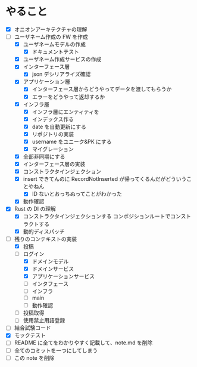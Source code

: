 # やること

- [x] オニオンアーキテクチャの理解
- [ ] ユーザネーム作成の FW を作成
  - [x] ユーザネームモデルの作成
    - [x] ドキュメントテスト
  - [x] ユーザネーム作成サービスの作成
  - [x] インターフェース層
    - [x] json デシリアライズ確認
  - [x] アプリケーション層
    - [x] インターフェース層からどうやってデータを渡してもらうか
    - [x] エラーをどうやって返却するか
  - [x] インフラ層
    - [x] インフラ層にエンティティを
    - [x] インデックス作る
    - [x] date を自動更新にする
    - [x] リポジトリの実装
    - [x] username をユニーク&PK にする
    - [x] マイグレーション
  - [x] 全部非同期にする
  - [x] インターフェース層の実装
  - [x] コンストラクタインジェクション
  - [x] insert できてんのに RecordNotInserted が帰ってくるんだがどういうことやねん
    - [x] ID ないとおっちぬってことがわかった
  - [x] 動作確認
- [x] Rust の DI の理解
  - [x] コンストラクタインジェクションする コンポジションルートでコンストラクトする
  - [x] 動的ディスパッチ
  <!-- - [ ] トランザクション貼る -->
- [ ] 残りのコンテキストの実装
  - [x] 投稿
  - [ ] ログイン
    - [x] ドメインモデル
    - [x] ドメインサービス
    - [x] アプリケーションサービス
    - [ ] インタフェース
    - [ ] インフラ
    - [ ] main
    - [ ] 動作確認
  - [ ] 投稿取得
  - [ ] 使用禁止用語登録
- [ ] 結合試験コード
- [x] モックテスト
- [ ] README に全てをわかりやすく記載して、note.md を削除
- [ ] 全てのコミットを一つにしてしまう
- [ ] この note を削除
